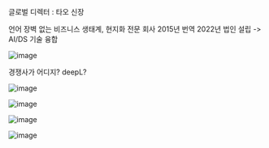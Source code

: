 글로벌 디렉터 : 타오 신장

언어 장벽 없는 비즈니스 생태계, 현지화 전문 회사
2015년 번역 2022년 법인 설립 -> AI/DS 기술 융합

![image](https://github.com/user-attachments/assets/6e7a099f-1901-4e9e-8f1f-d914532c1f37)

경쟁사가 어디지? deepL?

![image](https://github.com/user-attachments/assets/af31f59a-2af7-4aba-b387-b500fe80a316)

![image](https://github.com/user-attachments/assets/8353d6a0-dd8a-4451-8201-da2b0fbd94a5)

![image](https://github.com/user-attachments/assets/aa8a4171-5e13-403c-b505-e163d55619ff)

![image](https://github.com/user-attachments/assets/e2e1a908-6847-42a2-8086-9dbf0670c1e2)
